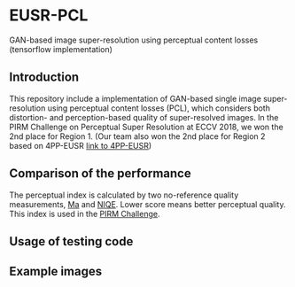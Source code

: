 # EUSR-PCL
GAN-based image super-resolution using perceptual content losses (tensorflow implementation)

## Introduction
This repository include a implementation of GAN-based single image super-resolution using perceptual content losses (PCL), which considers both distortion- and perception-based quality of super-resolved images. In the PIRM Challenge on Perceptual Super Resolution at ECCV 2018, we won the 2nd place for Region 1. (Our team also won the 2nd place for Region 2 based on 4PP-EUSR [link to 4PP-EUSR](https://github.com/idearibosome/tf-perceptual-eusr))

## Comparison of the performance
The perceptual index is calculated by two no-reference quality measurements, [Ma](https://arxiv.org/abs/1612.05890) and [NIQE](https://doi.org/10.1109/LSP.2012.2227726). Lower score means better perceptual quality. This index is used in the [PIRM Challenge](https://www.pirm2018.org/PIRM-SR.html).


## Usage of testing code



## Example images

